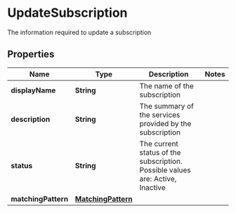

# UpdateSubscription

The information required to update a subscription

## Properties

Name | Type | Description | Notes
------------ | ------------- | ------------- | -------------
**displayName** | **String** | The name of the subscription | 
**description** | **String** | The summary of the services provided by the subscription | 
**status** | **String** | The current status of the subscription. Possible values are: Active, Inactive | 
**matchingPattern** | [**MatchingPattern**](MatchingPattern.md) |  | 



